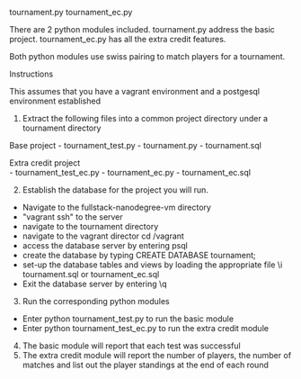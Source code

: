 tournament.py
tournament_ec.py

There are 2 python modules included.  tournament.py address the basic project.  tournament_ec.py has all the extra credit features.

Both python modules use swiss pairing to match players for a tournament.

Instructions

This assumes that you have a vagrant environment and a postgesql environment established

1) Extract the following files into a common project directory under a tournament directory

Base project
	- tournament_test.py
	- tournament.py
	- tournament.sql
	
Extra credit project	
	- tournament_test_ec.py
	- tournament_ec.py
	- tournament_ec.sql

2) Establish the database for the project you will run.
- Navigate to the fullstack-nanodegree-vm directory
- "vagrant ssh" to the server
- navigate to the tournament directory
- navigate to the vagrant director cd /vagrant
- access the database server by entering psql 
- create the database by typing CREATE DATABASE tournament;
- set-up the database tables and views by loading the appropriate file \i tournament.sql or tournament_ec.sql
- Exit the database server by entering \q

3) Run the corresponding python modules
- Enter python tournament_test.py to run the basic module
- Enter python tournament_test_ec.py to run the extra credit module

4) The basic module will report that each test was successful
5) The extra credit module will report the number of players, the number of matches and list out the player standings at the end of each round